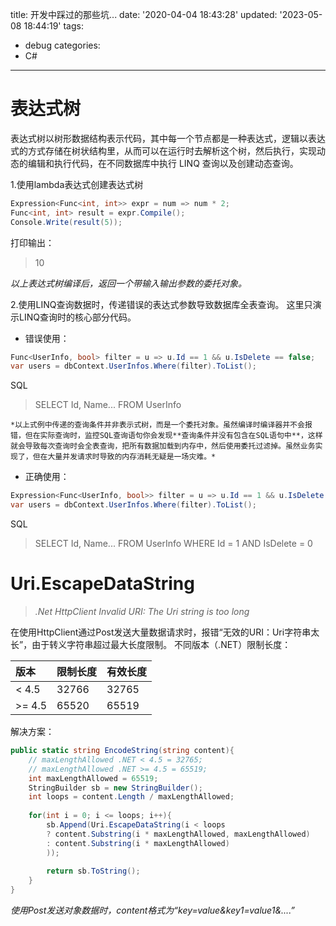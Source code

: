 title: 开发中踩过的那些坑...
date: '2020-04-04 18:43:28'
updated: '2023-05-08 18:44:19'
tags:
  - debug
categories:
  - C#
---
# 表达式树
表达式树以树形数据结构表示代码，其中每一个节点都是一种表达式，逻辑以表达式的方式存储在树状结构里，从而可以在运行时去解析这个树，然后执行，实现动态的编辑和执行代码，在不同数据库中执行 LINQ 查询以及创建动态查询。
<!--more -->
1.使用lambda表达式创建表达式树
``` C#
Expression<Func<int, int>> expr = num => num * 2;
Func<int, int> result = expr.Compile();
Console.Write(result(5));
```
打印输出：
> 10

*以上表达式树编译后，返回一个带输入输出参数的委托对象。*

2.使用LINQ查询数据时，传递错误的表达式参数导致数据库全表查询。
这里只演示LINQ查询时的核心部分代码。
- 错误使用：
``` C#
Func<UserInfo, bool> filter = u => u.Id == 1 && u.IsDelete == false;
var users = dbContext.UserInfos.Where(filter).ToList();
```
SQL
> SELECT Id, Name... FROM UserInfo

	*以上式例中传递的查询条件并非表示式树，而是一个委托对象。虽然编译时编译器并不会报错，但在实际查询时，监控SQL查询语句你会发现**查询条件并没有包含在SQL语句中**，这样就会导致每次查询时会全表查询，把所有数据加载到内存中，然后使用委托过滤掉。虽然业务实现了，但在大量并发请求时导致的内存消耗无疑是一场灾难。*
	
- 正确使用：
``` C#
Expression<Func<UserInfo, bool>> filter = u => u.Id == 1 && u.IsDelete == false;
var users = dbContext.UserInfos.Where(filter).ToList();
```
SQL
> SELECT Id, Name... FROM UserInfo WHERE Id = 1 AND IsDelete = 0

# Uri.EscapeDataString
> *.Net HttpClient Invalid URI: The Uri string is too long*

在使用HttpClient通过Post发送大量数据请求时，报错“无效的URI：Uri字符串太长”，由于转义字符串超过最大长度限制。
不同版本（.NET）限制长度：

| 版本  | 限制长度  | 有效长度  |
| :------------ | :------------ | :------------ |
|  < 4.5   |  32766  | 32765   |
|  >= 4.5 | 65520   | 65519   | 

解决方案：
``` C#
public static string EncodeString(string content){
    // maxLengthAllowed .NET < 4.5 = 32765;
    // maxLengthAllowed .NET >= 4.5 = 65519;
    int maxLengthAllowed = 65519;
    StringBuilder sb = new StringBuilder();
	int loops = content.Length / maxLengthAllowed;
	
	for(int i = 0; i <= loops; i++){
		sb.Append(Uri.EscapeDataString(i < loops 
		? content.Substring(i * maxLengthAllowed, maxLengthAllowed)
		: content.Substring(i * maxLengthAllowed)
		));
		
		return sb.ToString();
	}
}
```
*使用Post发送对象数据时，content格式为“key=value&key1=value1&....”*
